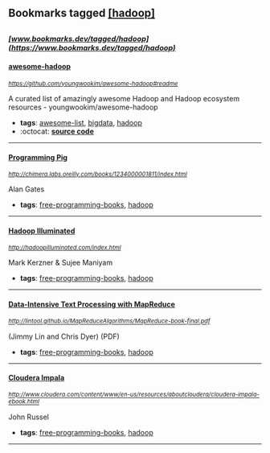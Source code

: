 ## Bookmarks tagged [[hadoop]](https://www.bookmarks.dev?q=[hadoop])

_<sup><sup>[www.bookmarks.dev/tagged/hadoop](https://www.bookmarks.dev/tagged/hadoop)</sup></sup>_
---
#### [awesome-hadoop](https://github.com/youngwookim/awesome-hadoop#readme)
_<sup>https://github.com/youngwookim/awesome-hadoop#readme</sup>_

A curated list of amazingly awesome Hadoop and Hadoop ecosystem resources - youngwookim/awesome-hadoop
* **tags**: [awesome-list](../tagged/awesome-list.md), [bigdata](../tagged/bigdata.md), [hadoop](../tagged/hadoop.md)
* :octocat: **[source code](https://github.com/youngwookim/awesome-hadoop#readme)**
---
#### [Programming Pig](http://chimera.labs.oreilly.com/books/1234000001811/index.html)
_<sup>http://chimera.labs.oreilly.com/books/1234000001811/index.html</sup>_

Alan Gates
* **tags**: [free-programming-books](../tagged/free-programming-books.md), [hadoop](../tagged/hadoop.md)
---
#### [Hadoop Illuminated](http://hadoopilluminated.com/index.html)
_<sup>http://hadoopilluminated.com/index.html</sup>_

Mark Kerzner & Sujee Maniyam
* **tags**: [free-programming-books](../tagged/free-programming-books.md), [hadoop](../tagged/hadoop.md)
---
#### [Data-Intensive Text Processing with MapReduce](http://lintool.github.io/MapReduceAlgorithms/MapReduce-book-final.pdf)
_<sup>http://lintool.github.io/MapReduceAlgorithms/MapReduce-book-final.pdf</sup>_

(Jimmy Lin and Chris Dyer) (PDF)
* **tags**: [free-programming-books](../tagged/free-programming-books.md), [hadoop](../tagged/hadoop.md)
---
#### [Cloudera Impala](http://www.cloudera.com/content/www/en-us/resources/aboutcloudera/cloudera-impala-ebook.html)
_<sup>http://www.cloudera.com/content/www/en-us/resources/aboutcloudera/cloudera-impala-ebook.html</sup>_

John Russel
* **tags**: [free-programming-books](../tagged/free-programming-books.md), [hadoop](../tagged/hadoop.md)
---
